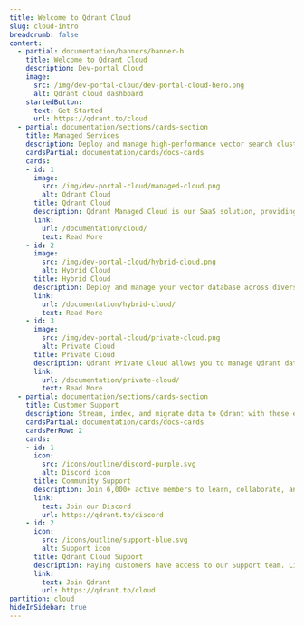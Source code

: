 ```yaml
---
title: Welcome to Qdrant Cloud
slug: cloud-intro
breadcrumb: false
content:
  - partial: documentation/banners/banner-b
    title: Welcome to Qdrant Cloud
    description: Dev-portal Cloud
    image:
      src: /img/dev-portal-cloud/dev-portal-cloud-hero.png
      alt: Qdrant cloud dashboard
    startedButton:
      text: Get Started
      url: https://qdrant.to/cloud
  - partial: documentation/sections/cards-section
    title: Managed Services
    description: Deploy and manage high-performance vector search clusters across cloud environments. Easily scale with fully managed cloud solutions, integrate seamlessly across hybrid setups, or maintain complete control with private cloud deployments in Kubernetes.
    cardsPartial: documentation/cards/docs-cards
    cards:
    - id: 1
      image:
        src: /img/dev-portal-cloud/managed-cloud.png
        alt: Qdrant Cloud
      title: Qdrant Cloud
      description: Qdrant Managed Cloud is our SaaS solution, providing managed Qdrant database clusters on the cloud.
      link:
        url: /documentation/cloud/
        text: Read More
    - id: 2
      image:
        src: /img/dev-portal-cloud/hybrid-cloud.png
        alt: Hybrid Cloud
      title: Hybrid Cloud
      description: Deploy and manage your vector database across diverse environments, ensuring performance, security, and cost efficiency.
      link:
        url: /documentation/hybrid-cloud/
        text: Read More
    - id: 3
      image:
        src: /img/dev-portal-cloud/private-cloud.png
        alt: Private Cloud
      title: Private Cloud
      description: Qdrant Private Cloud allows you to manage Qdrant database clusters in any Kubernetes cluster on any infrastructure.
      link:
        url: /documentation/private-cloud/
        text: Read More
  - partial: documentation/sections/cards-section
    title: Customer Support
    description: Stream, index, and migrate data to Qdrant with these essential tools and strategies.
    cardsPartial: documentation/cards/docs-cards
    cardsPerRow: 2
    cards:
    - id: 1
      icon:
        src: /icons/outline/discord-purple.svg
        alt: Discord icon
      title: Community Support
      description: Join 6,000+ active members to learn, collaborate, and participate in Qdrant’s latest activities.
      link:
        text: Join our Discord
        url: https://qdrant.to/discord
    - id: 2
      icon:
        src: /icons/outline/support-blue.svg
        alt: Support icon
      title: Qdrant Cloud Support
      description: Paying customers have access to our Support team. Links to the support portal are available in the Qdrant Cloud Console.
      link:
        text: Join Qdrant
        url: https://qdrant.to/cloud
partition: cloud
hideInSidebar: true
---
```

